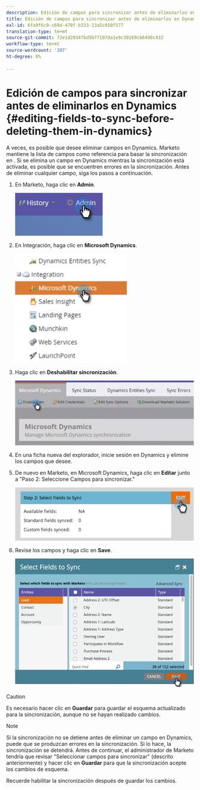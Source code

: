 ```yaml
---
description: Edición de campos para sincronizar antes de eliminarlos en Dynamics - Marketo Docs - Documentación del producto
title: Edición de campos para sincronizar antes de eliminarlos en Dynamics
exl-id: 6fa9f6c0-c69d-478f-b333-13a5c910f577
translation-type: tm+mt
source-git-commit: 72e1d29347bd5b77107da1e9c30169cb6490c432
workflow-type: tm+mt
source-wordcount: '207'
ht-degree: 0%

---
```


# Edición de campos para sincronizar antes de eliminarlos en Dynamics {#editing-fields-to-sync-before-deleting-them-in-dynamics}

A veces, es posible que desee eliminar campos en Dynamics. Marketo mantiene la lista de campos como referencia para basar la sincronización en . Si se elimina un campo en Dynamics mientras la sincronización está activada, es posible que se encuentren errores en la sincronización. Antes de eliminar cualquier campo, siga los pasos a continuación.

1. En Marketo, haga clic en **Admin**.

   ![](assets/sync-before-deleting-them-in-dynamics-1.png)

1. En Integración, haga clic en **Microsoft Dynamics**.

   ![](assets/sync-before-deleting-them-in-dynamics-2.png)

1. Haga clic en **Deshabilitar sincronización**.

   ![](assets/sync-before-deleting-them-in-dynamics-3.png)

1. En una ficha nueva del explorador, inicie sesión en Dynamics y elimine los campos que desee.

1. De nuevo en Marketo, en Microsoft Dynamics, haga clic en **Editar** junto a &quot;Paso 2: Seleccione Campos para sincronizar.&quot;

   ![](assets/sync-before-deleting-them-in-dynamics-4.png)

1. Revise los campos y haga clic en **Save**.

   ![](assets/sync-before-deleting-them-in-dynamics-5.png)

>[!CAUTION]
>
>Es necesario hacer clic en **Guardar** para guardar el esquema actualizado para la sincronización, aunque no se hayan realizado cambios.

>[!NOTE]
>
>Si la sincronización no se detiene antes de eliminar un campo en Dynamics, puede que se produzcan errores en la sincronización. Si lo hace, la sincronización se detendrá. Antes de continuar, el administrador de Marketo tendría que revisar &quot;Seleccionar campos para sincronizar&quot; (descrito anteriormente) y hacer clic en **Guardar** para que la sincronización acepte los cambios de esquema.

Recuerde habilitar la sincronización después de guardar los cambios.

